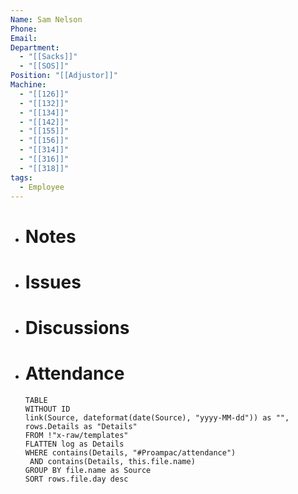 ```yaml
---
Name: Sam Nelson
Phone: 
Email: 
Department:
  - "[[Sacks]]"
  - "[[SOS]]"
Position: "[[Adjustor]]"
Machine:
  - "[[126]]"
  - "[[132]]"
  - "[[134]]"
  - "[[142]]"
  - "[[155]]"
  - "[[156]]"
  - "[[314]]"
  - "[[316]]"
  - "[[318]]"
tags:
  - Employee
---
```

- # Notes
- # Issues
- # Discussions
- # Attendance
  
  ```dataview
  TABLE
  WITHOUT ID
  link(Source, dateformat(date(Source), "yyyy-MM-dd")) as "",
  rows.Details as "Details"
  FROM !"x-raw/templates"
  FLATTEN log as Details
  WHERE contains(Details, "#Proampac/attendance")
   AND contains(Details, this.file.name)
  GROUP BY file.name as Source
  SORT rows.file.day desc
  ```

